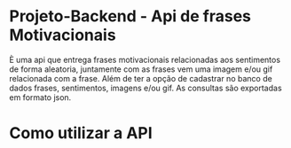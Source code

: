 # Projeto-Backend - Api de frases Motivacionais
È uma api que entrega frases motivacionais relacionadas aos sentimentos de forma aleatoria, juntamente com as frases vem uma imagem e/ou gif
relacionada com a frase. Além de ter a opção de cadastrar no banco de dados frases, sentimentos, imagens e/ou gif. As consultas são exportadas 
em formato json.

# Como utilizar a API
